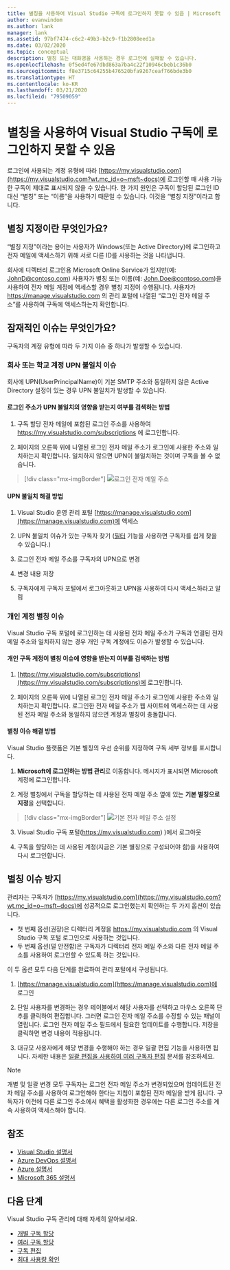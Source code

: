 ```yaml
---
title: 별칭을 사용하여 Visual Studio 구독에 로그인하지 못할 수 있음 | Microsoft Docs
author: evanwindom
ms.author: lank
manager: lank
ms.assetid: 97bf7474-c6c2-49b3-b2c9-f1b2808eed1a
ms.date: 03/02/2020
ms.topic: conceptual
description: 별칭 또는 대화명을 사용하는 경우 로그인에 실패할 수 있습니다.
ms.openlocfilehash: 0f5ed4fe67dbd863a7ba4c22f10946cbeb1c36b0
ms.sourcegitcommit: f8e3715c64255b476520bfa9267ceaf766bde3b0
ms.translationtype: HT
ms.contentlocale: ko-KR
ms.lasthandoff: 03/21/2020
ms.locfileid: "79509059"
---
```

# <a name="signing-into-visual-studio-subscriptions-may-fail-when-using-aliases"></a>별칭을 사용하여 Visual Studio 구독에 로그인하지 못할 수 있음
로그인에 사용되는 계정 유형에 따라 [https://my.visualstudio.com](https://my.visualstudio.com?wt.mc_id=o~msft~docs)에 로그인할 때 사용 가능한 구독이 제대로 표시되지 않을 수 있습니다. 한 가지 원인은 구독이 할당된 로그인 ID 대신 “별칭” 또는 “이름”을 사용하기 때문일 수 있습니다. 이것을 “별칭 지정”이라고 합니다.

## <a name="what-is-aliasing"></a>별칭 지정이란 무엇인가요?
“별칭 지정”이라는 용어는 사용자가 Windows(또는 Active Directory)에 로그인하고 전자 메일에 액세스하기 위해 서로 다른 ID를 사용하는 것을 나타냅니다.

회사에 디렉터리 로그인용 Microsoft Online Service가 있지만(예: JohnD@contoso.com) 사용자가 별칭 또는 이름(예: John.Doe@contoso.com)을 사용하여 전자 메일 계정에 액세스할 경우 별칭 지정이 수행됩니다. 사용자가 https://manage.visualstudio.com 의 관리 포털에 나열된 “로그인 전자 메일 주소”를 사용하여 구독에 액세스하는지 확인합니다. 

## <a name="what-are-the-potential-issues"></a>잠재적인 이슈는 무엇인가요?

구독자의 계정 유형에 따라 두 가지 이슈 중 하나가 발생할 수 있습니다. 

### <a name="work-or-school-account-upn-mismatch-issue"></a>회사 또는 학교 계정 UPN 불일치 이슈 
회사에 UPN(UserPrincipalName)이 기본 SMTP 주소와 동일하지 않은 Active Directory 설정이 있는 경우 UPN 불일치가 발생할 수 있습니다. 

#### <a name="how-to-detect-if-your-sign-in-address-is-impacted-by-a-upn-mismatch"></a>로그인 주소가 UPN 불일치의 영향을 받는지 여부를 검색하는 방법 

1. 구독 할당 전자 메일에 포함된 로그인 주소를 사용하여 https://my.visualstudio.com/subscriptions 에 로그인합니다.

2. 페이지의 오른쪽 위에 나열된 로그인 전자 메일 주소가 로그인에 사용한 주소와 일치하는지 확인합니다.  일치하지 않으면 UPN이 불일치하는 것이며 구독을 볼 수 없습니다. 

> [!div class="mx-imgBorder"]
> ![로그인 전자 메일 주소](_img//aliasing/sign-in-email.png)

#### <a name="how-to-fix-a-upn-mismatch"></a>UPN 불일치 해결 방법

1. Visual Studio 운영 관리 포털 [https://manage.visualstudio.com](https://manage.visualstudio.com)에 액세스 

2. UPN 불일치 이슈가 있는 구독자 찾기 ([필터](search-license.md) 기능을 사용하면 구독자를 쉽게 찾을 수 있습니다.)

3. 로그인 전자 메일 주소를 구독자의 UPN으로 변경 

0. 변경 내용 저장 

0. 구독자에게 구독자 포털에서 로그아웃하고 UPN을 사용하여 다시 액세스하라고 알림 

### <a name="personal-account-aliasing-issue"></a>개인 계정 별칭 이슈

Visual Studio 구독 포털에 로그인하는 데 사용된 전자 메일 주소가 구독과 연결된 전자 메일 주소와 일치하지 않는 경우 개인 구독 계정에도 이슈가 발생할 수 있습니다. 

#### <a name="how-to-detect-if-your-personal-subscription-account-is-impacted-by-an-aliasing-issue"></a>개인 구독 계정이 별칭 이슈에 영향을 받는지 여부를 검색하는 방법

1. [https://my.visualstudio.com/subscriptions](https://my.visualstudio.com/subscriptions)에 로그인합니다.

0. 페이지의 오른쪽 위에 나열된 로그인 전자 메일 주소가 로그인에 사용한 주소와 일치하는지 확인합니다.  로그인한 전자 메일 주소가 웹 사이트에 액세스하는 데 사용된 전자 메일 주소와 동일하지 않으면 계정과 별칭이 충돌합니다.

#### <a name="how-to-fix-an-alias-issue"></a>별칭 이슈 해결 방법

Visual Studio 플랫폼은 기본 별칭의 우선 순위를 지정하여 구독 세부 정보를 표시합니다. 

1. **Microsoft에 로그인하는 방법 관리**로 이동합니다. 메시지가 표시되면 Microsoft 계정에 로그인합니다. 

2. 계정 별칭에서 구독을 할당하는 데 사용된 전자 메일 주소 옆에 있는 **기본 별칭으로 지정**을 선택합니다. 

> [!div class="mx-imgBorder"]
> ![기본 전자 메일 주소 설정](_img//aliasing/account-aliases.png)

3. Visual Studio 구독 포털(https://my.visualstudio.com) )에서 로그아웃 

4. 구독을 할당하는 데 사용된 계정(지금은 기본 별칭으로 구성되어야 함)을 사용하여 다시 로그인합니다. 

## <a name="preventing-aliasing-issues"></a>별칭 이슈 방지

관리자는 구독자가 [https://my.visualstudio.com](https://my.visualstudio.com?wt.mc_id=o~msft~docs)에 성공적으로 로그인했는지 확인하는 두 가지 옵션이 있습니다.
- 첫 번째 옵션(권장)은 디렉터리 계정을 https://my.visualstudio.com 의 Visual Studio 구독 포털 로그인으로 사용하는 것입니다.  
- 두 번째 옵션(덜 안전함)은 구독자가 디렉터리 전자 메일 주소와 다른 전자 메일 주소를 사용하여 로그인할 수 있도록 하는 것입니다.

이 두 옵션 모두 다음 단계를 완료하여 관리 포털에서 구성됩니다.  
1. [https://manage.visualstudio.com](https://manage.visualstudio.com)에 로그인 

0. 단일 사용자를 변경하는 경우 테이블에서 해당 사용자를 선택하고 마우스 오른쪽 단추를 클릭하여 편집합니다. 그러면 로그인 전자 메일 주소를 수정할 수 있는 패널이 열립니다. 로그인 전자 메일 주소 필드에서 필요한 업데이트를 수행합니다. 저장을 클릭하면 변경 내용이 적용됩니다.  

0. 대규모 사용자에게 해당 변경을 수행해야 하는 경우 일괄 편집 기능을 사용하면 됩니다. 자세한 내용은 [일괄 편집을 사용하여 여러 구독자 편집](https://docs.microsoft.com/visualstudio/subscriptions/edit-license#edit-multiple-subscribers-using-bulk-edit) 문서를 참조하세요.

> [!NOTE]
> 개별 및 일괄 변경 모두 구독자는 로그인 전자 메일 주소가 변경되었으며 업데이트된 전자 메일 주소를 사용하여 로그인해야 한다는 지침이 포함된 전자 메일을 받게 됩니다. 구독자가 이전에 다른 로그인 주소에서 혜택을 활성화한 경우에는 다른 로그인 주소를 계속 사용하여 액세스해야 합니다.  

## <a name="see-also"></a>참조
- [Visual Studio 설명서](https://docs.microsoft.com/visualstudio/)
- [Azure DevOps 설명서](https://docs.microsoft.com/azure/devops/)
- [Azure 설명서](https://docs.microsoft.com/azure/)
- [Microsoft 365 설명서](https://docs.microsoft.com/microsoft-365/)


## <a name="next-steps"></a>다음 단계
Visual Studio 구독 관리에 대해 자세히 알아보세요.
- [개별 구독 할당](assign-license.md)
- [여러 구독 할당](assign-license-bulk.md)
- [구독 편집](edit-license.md)
- [최대 사용량 확인](maximum-usage.md)


